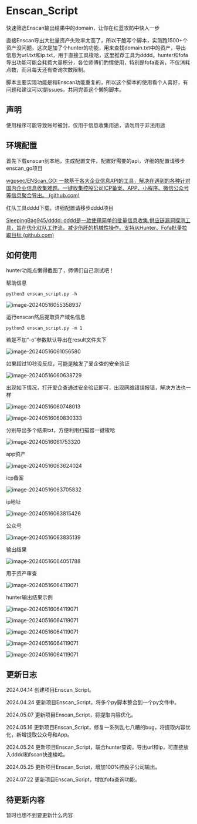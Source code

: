 # Enscan_Script

快速筛选Enscan输出结果中的domain，让你在红蓝攻防中快人一步



直接Enscan导出大批量资产失败率太高了，所以干脆写个脚本，实测跑1500+个资产没问题，这次是加了个hunter的功能，用来查找domain.txt中的资产，导出信息为url.txt和ip.txt，用于直接工具梭哈，这里推荐工具为dddd。hunter和fofa导出功能可能会耗费大量积分，各位师傅们酌情使用，特别是fofa查询，不仅消耗点数，而且每天还有查询次数限制。

脚本主要实现功能是和Enscan功能重复的，所以这个脚本的使用看个人喜好，有问题和建议可以提Issues，共同完善这个懒狗脚本。

## 声明

使用程序可能导致账号被封，仅用于信息收集用途，请勿用于非法用途

## 环境配置

首先下载enscan到本地，生成配置文件，配置好需要的api，详细的配置请移步enscan_go项目

[wgpsec/ENScan_GO: 一款基于各大企业信息API的工具，解决在遇到的各种针对国内企业信息收集难题。一键收集控股公司ICP备案、APP、小程序、微信公众号等信息聚合导出。 (github.com)](https://github.com/wgpsec/ENScan_GO)

红队工具dddd下载，详细配置请移步dddd项目

[SleepingBag945/dddd: dddd是一款使用简单的批量信息收集,供应链漏洞探测工具，旨在优化红队工作流，减少伤肝的机械性操作。支持从Hunter、Fofa批量拉取目标 (github.com)](https://github.com/SleepingBag945/dddd)

## 如何使用

hunter功能点懒得截图了，师傅们自己测试吧！

帮助信息

```
python3 enscan_script.py -h
```

![image-20240516055358937](https://github.com/Abbbbbqvq/Enscan_Script/blob/main/images/image-20240516055358937.png)

运行enscan然后提取资产域名信息

```
python3 enscan_script.py -m 1
```

若是不加“-o”参数默认导出在result文件夹下

![image-20240516061056580](https://github.com/Abbbbbqvq/Enscan_Script/blob/main/images/image-20240516061056580.png)

如果超过10秒没反应，可能是触发了爱企查的安全验证

![image-20240516060638729](https://github.com/Abbbbbqvq/Enscan_Script/blob/main/images/image-20240516060638729.png)

出现如下情况，打开爱企查通过安全验证即可，出现网络错误报错，解决方法也一样

![image-20240516060748013](https://github.com/Abbbbbqvq/Enscan_Script/blob/main/images/image-20240516060748013.png)

![image-20240516060830333](https://github.com/Abbbbbqvq/Enscan_Script/blob/main/images/image-20240516060830333.png)

分别导出多个结果txt，方便利用扫描器一键梭哈

![image-20240516061753320](https://github.com/Abbbbbqvq/Enscan_Script/blob/main/images/image-20240516061753320.png)

app资产

![image-20240516063624024](https://github.com/Abbbbbqvq/Enscan_Script/blob/main/images/image-20240516063624024.png)

icp备案

![image-20240516063705832](https://github.com/Abbbbbqvq/Enscan_Script/blob/main/images/image-20240516063705832.png)

ip地址

![image-20240516063815426](https://github.com/Abbbbbqvq/Enscan_Script/blob/main/images/image-20240516063815426.png)

公众号

![image-20240516063835139](https://github.com/Abbbbbqvq/Enscan_Script/blob/main/images/image-20240516063835139.png)

输出结果

![image-20240516064051788](https://github.com/Abbbbbqvq/Enscan_Script/blob/main/images/image-20240516064051788.png)

用于资产审查

![image-20240516064119071](https://github.com/Abbbbbqvq/Enscan_Script/blob/main/images/image-20240516064119071.png)

hunter输出结果示例

![image-20240516064119071](https://github.com/Abbbbbqvq/Enscan_Script/blob/main/images/1.png)

![image-20240516064119071](https://github.com/Abbbbbqvq/Enscan_Script/blob/main/images/2.png)

![image-20240516064119071](https://github.com/Abbbbbqvq/Enscan_Script/blob/main/images/3.png)

![image-20240516064119071](https://github.com/Abbbbbqvq/Enscan_Script/blob/main/images/4.png)

![image-20240516064119071](https://github.com/Abbbbbqvq/Enscan_Script/blob/main/images/5.png)

## 更新日志

2024.04.14 创建项目Enscan_Script。

2024.04.24 更新项目Enscan_Script，将多个py脚本整合到一个py文件中。

2024.05.07 更新项目Enscan_Script，将提取内容优化。

2024.05.16 更新项目Enscan_Script，修复一系列乱七八糟的bug，将提取内容优化，新增提取公众号和App。

2024.05.24 更新项目Enscan_Script，联合hunter查询，导出url和ip，可直接放入dddd和fscan快速梭哈。

2024.05.25 更新项目Enscan_Script，增加100%控股子公司输出。

2024.07.22 更新项目Enscan_Script，增加fofa查询功能。

## 待更新内容

暂时也想不到要更新什么内容

